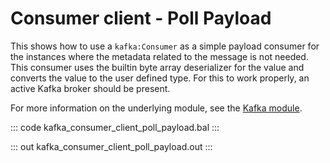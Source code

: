 # Consumer client - Poll Payload

This shows how to use a `kafka:Consumer` as a simple payload consumer for the instances where the metadata related to the message is not needed. This consumer uses the builtin byte array deserializer for the value and converts the value to the user defined type. For this to work properly, an active Kafka broker should be present.

For more information on the underlying module, see the [Kafka module](https://lib.ballerina.io/ballerinax/kafka/latest).

::: code kafka_consumer_client_poll_payload.bal :::

::: out kafka_consumer_client_poll_payload.out :::

